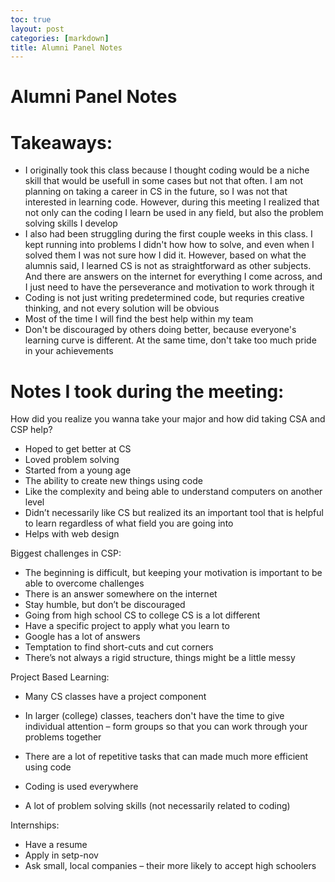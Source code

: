 ```yaml
---
toc: true
layout: post
categories: [markdown]
title: Alumni Panel Notes
---
```


# Alumni Panel Notes

# Takeaways: 

- I originally took this class because I thought coding would be a niche skill that would be usefull in some cases but not that often. I am not planning on taking a career in CS in the future, so I was not that interested in learning code. However, during this meeting I realized that not only can the coding I learn be used in any field, but also the problem solving skills I develop
- I also had been struggling during the first couple weeks in this class. I kept running into problems I didn't how how to solve, and even when I solved them I was not sure how I did it. However, based on what the alumnis said, I learned CS is not as straightforward as other subjects. And there are answers on the internet for everything I come across, and I just need to have the perseverance and motivation to work through it
- Coding is not just writing predetermined code, but requries creative thinking, and not every solution will be obvious 
- Most of the time I will find the best help within my team
- Don't be discouraged by others doing better, because everyone's learning curve is different. At the same time, don't take too much pride in your achievements

# Notes I took during the meeting: 

How did you realize you wanna take your major and how did taking CSA and CSP help?

- Hoped to get better at CS
- Loved problem solving
- Started from a young age
- The ability to create new things using code
- Like the complexity and being able to understand computers on another level
- Didn’t necessarily like CS but realized its an important tool that is helpful to learn regardless of what field you are going into
- Helps with web design 


Biggest challenges in CSP:

- The beginning is difficult, but keeping your motivation is important to be able to overcome challenges
- There is an answer somewhere on the internet
- Stay humble, but don’t be discouraged
- Going from high school CS to college CS is a lot different 
- Have a specific project to apply what you learn to
- Google has a lot of answers
- Temptation to find short-cuts and cut corners
- There’s not always a rigid structure, things might be a little messy

Project Based Learning:

- Many CS classes have a project component
- In larger (college) classes, teachers don't have the time to give individual attention – form groups so that you can work through your problems together

- There are a lot of repetitive tasks that can made much more efficient using code
- Coding is used everywhere
- A lot of problem solving skills (not necessarily related to coding)

Internships:

- Have a resume
- Apply in setp-nov
- Ask small, local companies – their more likely to accept high schoolers
